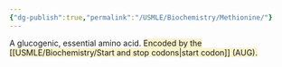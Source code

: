 ```yaml
---
{"dg-publish":true,"permalink":"/USMLE/Biochemistry/Methionine/"}
---
```


A glucogenic, essential amino acid. <span style="background:rgba(240, 200, 0, 0.2)">Encoded by the [[USMLE/Biochemistry/Start and stop codons\|start codon]] (AUG).</span>
